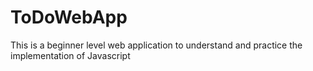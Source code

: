 # ToDoWebApp
This is a beginner level web application to understand and practice the implementation of Javascript
